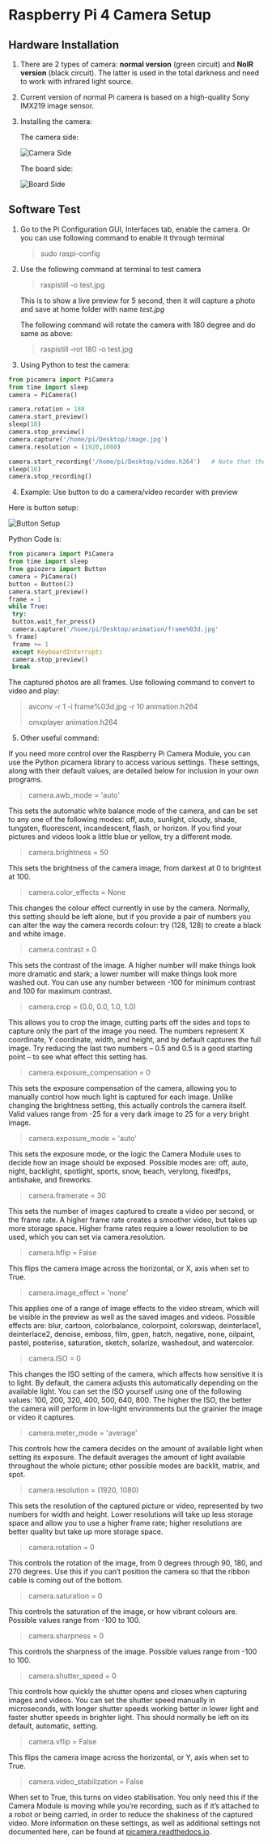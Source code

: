 # Raspberry Pi 4 Camera Setup

## Hardware Installation

1. There are 2 types of camera: **normal version** (green circuit) and **NoIR version** (black circuit). The latter is used in the total darkness and need to work with infrared light source.

2. Current version of normal Pi camera is based on a high-quality Sony IMX219 image sensor.

3. Installing the camera:

   The camera side:

   ![Camera Side](\Images\Camera_side.PNG)

   The board side:

   ![Board Side](\Images\Board_side.PNG)

## Software Test

1. Go to the Pi Configuration GUI, Interfaces tab, enable the camera. Or you can use following command to enable it through terminal

   > sudo raspi-config

2. Use the following command at terminal to test camera

   > raspistill -o test.jpg

   This is to show a live preview for 5 second, then it will capture a photo and save at home folder with name _test.jpg_

   The following command will rotate the camera with 180 degree and do same as above:

   > raspistill -rot 180 -o test.jpg

3. Using Python to test the camera:

```python
from picamera import PiCamera
from time import sleep
camera = PiCamera()

camera.rotation = 180
camera.start_preview()
sleep(10)
camera.stop_preview()
camera.capture('/home/pi/Desktop/image.jpg')
camera.resolution = (1920,1080)

camera.start_recording('/home/pi/Desktop/video.h264')   # Note that the h264 here only support up to 1920 x 1080
sleep(10)
camera.stop_recording()
```

4. Example: Use button to do a camera/video recorder with preview

Here is button setup:

![Button Setup](\Images\Button_Setup.PNG)

Python Code is:

```python
from picamera import PiCamera
from time import sleep
from gpiozero import Button
camera = PiCamera()
button = Button(2)
camera.start_preview()
frame = 1
while True:
 try:
 button.wait_for_press()
 camera.capture('/home/pi/Desktop/animation/frame%03d.jpg'
% frame)
 frame += 1
 except KeyboardInterrupt:
 camera.stop_preview()
 break
```

The captured photos are all frames. Use following command to convert to video and play:

> avconv -r 1 -i frame%03d.jpg -r 10 animation.h264
>
> omxplayer animation.h264

5. Other useful command:

If you need more control over the Raspberry Pi Camera Module, you can use the Python  picamera library to access various settings. These settings, along with their default values, are  detailed below for inclusion in your own programs. 

> camera.awb_mode = 'auto' 

This sets the automatic white balance mode of the camera, and can be set to any one of  the following modes: off, auto, sunlight, cloudy, shade, tungsten, fluorescent,  incandescent, flash, or horizon. If you find your pictures and videos look a little blue or  yellow, try a different mode.

> camera.brightness = 50 

This sets the brightness of the camera image, from darkest at 0 to brightest at 100. 

> camera.color_effects = None 

This changes the colour effect currently in use by the camera. Normally, this setting should  be left alone, but if you provide a pair of numbers you can alter the way the camera records  colour: try (128, 128) to create a black and white image.

> camera.contrast = 0 

This sets the contrast of the image. A higher number will make things look more dramatic  and stark; a lower number will make things look more washed out. You can use any number  between -100 for minimum contrast and 100 for maximum contrast. 

> camera.crop = (0.0, 0.0, 1.0, 1.0) 

This allows you to crop the image, cutting parts off the sides and tops to capture only the part  of the image you need. The numbers represent X coordinate, Y coordinate, width, and height,  and by default captures the full image. Try reducing the last two numbers – 0.5 and 0.5 is a  good starting point – to see what effect this setting has. 

> camera.exposure_compensation = 0 

This sets the exposure compensation of the camera, allowing you to manually control how much  light is captured for each image. Unlike changing the brightness setting, this actually controls the  camera itself. Valid values range from -25 for a very dark image to 25 for a very bright image. 

> camera.exposure_mode = 'auto' 

This sets the exposure mode, or the logic the Camera Module uses to decide how an image  should be exposed. Possible modes are: off, auto, night, backlight, spotlight,  sports, snow, beach, verylong, fixedfps, antishake, and fireworks. 

> camera.framerate = 30 

This sets the number of images captured to create a video per second, or the frame rate. A  higher frame rate creates a smoother video, but takes up more storage space. Higher frame  rates require a lower resolution to be used, which you can set via camera.resolution. 

> camera.hflip = False 

This flips the camera image across the horizontal, or X, axis when set to True. 

> camera.image_effect = 'none' 

This applies one of a range of image effects to the video stream, which will be visible in the preview  as well as the saved images and videos. Possible effects are: blur, cartoon, colorbalance,  colorpoint, colorswap, deinterlace1, deinterlace2, denoise, emboss, film,  gpen, hatch, negative, none, oilpaint, pastel, posterise, saturation, sketch,  solarize, washedout, and watercolor. 

> camera.ISO = 0 

This changes the ISO setting of the camera, which affects how sensitive it is to light. By default, the  camera adjusts this automatically depending on the available light. You can set the ISO yourself  using one of the following values: 100, 200, 320, 400, 500, 640, 800. The higher the ISO, the better  the camera will perform in low-light environments but the grainier the image or video it captures.

> camera.meter_mode = 'average' 

This controls how the camera decides on the amount of available light when setting its  exposure. The default averages the amount of light available throughout the whole picture;  other possible modes are backlit, matrix, and spot. 

> camera.resolution = (1920, 1080) 

This sets the resolution of the captured picture or video, represented by two numbers for width  and height. Lower resolutions will take up less storage space and allow you to use a higher  frame rate; higher resolutions are better quality but take up more storage space. 

> camera.rotation = 0 

This controls the rotation of the image, from 0 degrees through 90, 180, and 270 degrees.  Use this if you can’t position the camera so that the ribbon cable is coming out of the bottom. 

> camera.saturation = 0 

This controls the saturation of the image, or how vibrant colours are. Possible values range  from -100 to 100. 

> camera.sharpness = 0 

This controls the sharpness of the image. Possible values range from -100 to 100. 

> camera.shutter_speed = 0 

This controls how quickly the shutter opens and closes when capturing images and videos.  You can set the shutter speed manually in microseconds, with longer shutter speeds working  better in lower light and faster shutter speeds in brighter light. This should normally be left on  its default, automatic, setting. 

> camera.vflip = False 

This flips the camera image across the horizontal, or Y, axis when set to True. 

> camera.video_stabilization = False 

When set to True, this turns on video stabilisation. You only need this if the Camera Module  is moving while you’re recording, such as if it’s attached to a robot or being carried, in order to  reduce the shakiness of the captured video. More information on these settings, as well as additional settings not documented here,  can be found at [picamera.readthedocs.io](https://picamera.readthedocs.io).

